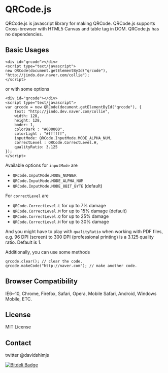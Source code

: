 # QRCode.js
QRCode.js is javascript library for making QRCode. QRCode.js supports Cross-browser with HTML5 Canvas and table tag in DOM.
QRCode.js has no dependencies.

## Basic Usages
```
<div id="qrcode"></div>
<script type="text/javascript">
new QRCode(document.getElementById("qrcode"), "http://jindo.dev.naver.com/collie");
</script>
```

or with some options

```
<div id="qrcode"></div>
<script type="text/javascript">
var qrcode = new QRCode(document.getElementById("qrcode"), {
	text: "http://jindo.dev.naver.com/collie",
	width: 128,
	height: 128,
	boder: 1,
	colorDark : "#000000",
	colorLight : "#ffffff",
	inputMode: QRCode.InputMode.MODE_ALPHA_NUM,
	correctLevel : QRCode.CorrectLevel.H,
	qualityRatio: 3.125
});
</script>
```
Available options for `inputMode` are

* `QRCode.InputMode.MODE_NUMBER`
* `QRCode.InputMode.MODE_ALPHA_NUM`
* `QRCode.InputMode.MODE_8BIT_BYTE` (default)

For `correctLevel` are

* `QRCode.CorrectLevel.L` for up to 7% damage
* `QRCode.CorrectLevel.M` for up to 15% damage (default)
* `QRCode.CorrectLevel.Q` for up to 25% damage
* `QRCode.CorrectLevel.H` for up to 30% damage

And you might have to play with `qualityRatio` when working with PDF files, e.g. 96 DPI (screen) to 300 DPI (professional printing) is a 3.125 quality ratio. Default is 1.

Additionally, you can use some methods

```
qrcode.clear(); // clear the code.
qrcode.makeCode("http://naver.com"); // make another code.
```

## Browser Compatibility
IE6~10, Chrome, Firefox, Safari, Opera, Mobile Safari, Android, Windows Mobile, ETC.

## License
MIT License

## Contact
twitter @davidshimjs

[![Bitdeli Badge](https://d2weczhvl823v0.cloudfront.net/davidshimjs/qrcodejs/trend.png)](https://bitdeli.com/free "Bitdeli Badge")

